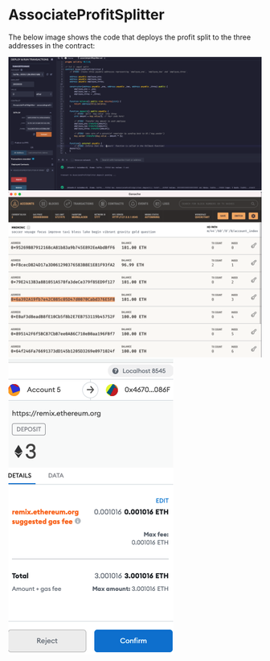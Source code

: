 # AssociateProfitSplitter

The below image shows the code that deploys the profit split to the three addresses in the contract:

![image](https://github.com/tymurrayco/AssociateProfitSplitter/blob/main/Screen%20Shot%202021-10-02%20at%206.37.55%20AM.png)
![image](https://github.com/tymurrayco/AssociateProfitSplitter/blob/main/Screen%20Shot%202021-10-02%20at%206.38.03%20AM.png)
![image](https://github.com/tymurrayco/AssociateProfitSplitter/blob/main/Screen%20Shot%202021-10-02%20at%206.38.39%20AM.png)
